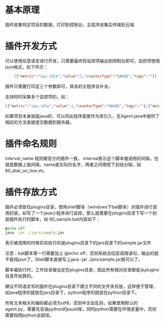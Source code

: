 # 基本原理
插件收集特定项目的数据，打印到控制台，主程序收集后传输到云端
# 插件开发方式
可以使用任意语言进行开发，只需要最终将监控项输出到控制台即可，监控项使用json格式，如下所示：
```json
    [{"metric":"cpu.idle","value":1,"counterType":"GAUGE","tags":""}]
```
插件只需要打印这三个参数即可，其余的主程序会补全。

支持同时采集多个监控项的，如：
```json
[{"metric":"cpu.idle","value":1,"counterType":"GAUGE","tags":""},{"metric":"memory.free ","value":0.9,"counterType":"GAUGE","tags":""}]
```
如果项目本身就是java的，可以将此程序直接作为库引入，在Agent.java中提供了相应的方法直接提交数据到服务器。
# 插件命名规则
interval_name 
规则跟官方的插件一致。
interval表示这个脚本被调用的间隔，也就是数据上报间隔，name是实际的名字，两者之间用短下划线分隔，如 60_disk_on_line.sh。
  
# 插件存放方式
插件必须放在plugins目录，使用shell脚本（windows下bat脚本）对插件进行调用封装，如写了一个java小程序进行监控，那么就需要在plugins目录下写一个封装插件执行的脚本，如 60_sample.bat内容如下：
```bat
@echo off
java -jar ./jars/sample.jar
```
表示被调用的时候实际执行的是plugins目录下的jars目录下的sample.jar文件
    
注意：bat脚本第一行需要加上 @echo off，否则系统会回显调用语句，输出的就不是纯json了。Shell脚本直接写上java -jar ./jars/sample.jar就可以了。

脚本被执行时，工作目录被设定在plugins目录，因此所有相对目录都是从plugins目录开始算的。
    
建议不同语言写的插件在plugins目录下建立不同的文件夹存放，这样便于管理，如java程序的就放在jars目录下，python程序的就放在python目录下。
    
所有文本相关的编码都必须为utf8，否则中文会乱码，如果使用默认的agent.py，需要先安装python的psutil库，同时python需要在环境变量中，否则需要指明python全路径。
